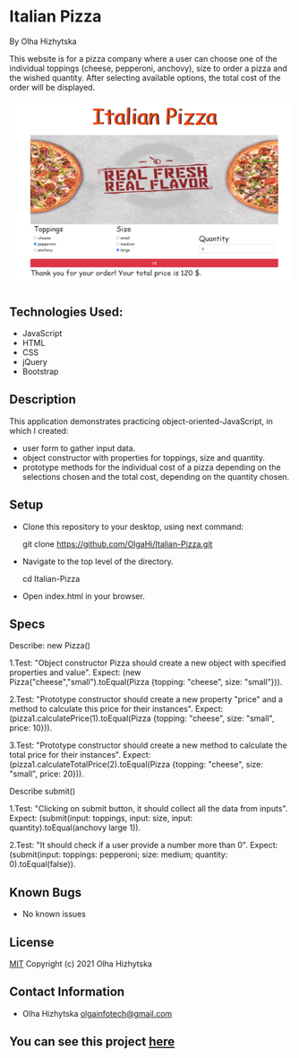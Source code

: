 # **Italian Pizza**
By Olha Hizhytska

This website is for a pizza company where a user can choose one of the individual toppings (cheese, pepperoni, anchovy), size to order a pizza and the wished quantity. After selecting available options, the total cost of the order will be displayed.



![Homepage](images/screenshot.png)

## Technologies Used:

* JavaScript
* HTML
* CSS
* jQuery
* Bootstrap


## Description

This application demonstrates practicing object-oriented-JavaScript, in which I created:
 - user form to gather input data.
 - object constructor with properties for toppings, size and quantity.
 - prototype methods for the individual cost of a pizza depending on the selections chosen and the total cost, depending on the quantity chosen.

 
## Setup

- Clone this repository to your desktop, using next command:

  git clone https://github.com/OlgaHi/Italian-Pizza.git

- Navigate to the top level of the directory.

  cd Italian-Pizza

- Open index.html in your browser.

## Specs
Describe: new Pizza()

1.Test: "Object constructor Pizza should create a new object with specified properties and value".
Expect: (new Pizza("cheese","small").toEqual(Pizza {topping: "cheese", size: "small"})).

2.Test: "Prototype constructor should create a new property "price" and a method to calculate this price for their instances".
Expect: (pizza1.calculatePrice(1).toEqual(Pizza {topping: "cheese", size: "small", price: 10})).

3.Test: "Prototype constructor should create a new method to calculate the total price for their instances".
Expect: (pizza1.calculateTotalPrice(2).toEqual(Pizza {topping: "cheese", size: "small", price: 20})).

Describe submit()

1.Test: "Clicking on submit button, it should collect all the data from inputs".
Expect: (submit(input: toppings, input: size, input: quantity).toEqual(anchovy large 1)).

2.Test: "It should check if a user provide a number more than 0".
Expect: (submit(input: toppings: pepperoni; size: medium; quantity: 0).toEqual(false)).

## Known Bugs

- No known issues

## License

[MIT](https://en.wikipedia.org/wiki/MIT_License)
Copyright (c) 2021 Olha Hizhytska

## Contact Information

- Olha Hizhytska olgainfotech@gmail.com

## You can see this project [here](https://olgahi.github.io/Italian-Pizza/)